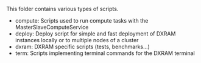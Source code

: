 This folder contains various types of scripts.

* compute: Scripts used to run compute tasks with the MasterSlaveComputeService
* deploy: Deploy script for simple and fast deployment of DXRAM instances locally or to multiple nodes of a cluster
* dxram: DXRAM specific scripts (tests, benchmarks...)
* term: Scripts implementing terminal commands for the DXRAM terminal
